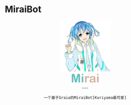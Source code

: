 # MiraiBot

<div align="center">
   <img width="160" src="docs/mirai.png" alt="logo">
   </br>
   <img width="95" src="docs/mirai.svg" alt="title">
<div>
---

```txt
一个基于Graia的MiraiBot[Kuriyama最可爱]
```
